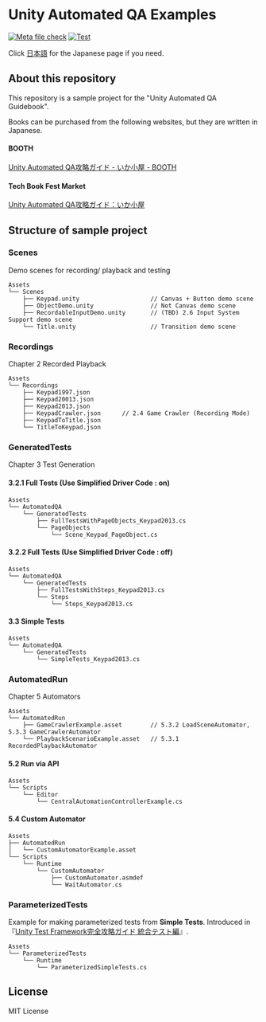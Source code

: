# Unity Automated QA Examples

[![Meta file check](https://github.com/nowsprinting/UnityAutomatedQAExamples/actions/workflows/metacheck.yml/badge.svg)](https://github.com/nowsprinting/UnityAutomatedQAExamples/actions/workflows/metacheck.yml)
[![Test](https://github.com/nowsprinting/UnityAutomatedQAExamples/actions/workflows/test.yml/badge.svg)](https://github.com/nowsprinting/UnityAutomatedQAExamples/actions/workflows/test.yml)

Click [日本語](./README.md) for the Japanese page if you need.



## About this repository

This repository is a sample project for the "Unity Automated QA Guidebook".

Books can be purchased from the following websites, but they are written in Japanese.

#### BOOTH
[Unity Automated QA攻略ガイド - いか小屋 - BOOTH](https://ikagoya.booth.pm/items/3534629)

#### Tech Book Fest Market
[Unity Automated QA攻略ガイド：いか小屋](https://techbookfest.org/product/5755610421264384)



## Structure of sample project

### Scenes

Demo scenes for recording/ playback and testing

```
Assets
└── Scenes
    ├── Keypad.unity                    // Canvas + Button demo scene
    ├── ObjectDemo.unity                // Not Canvas demo scene
    ├── RecordableInputDemo.unity       // (TBD) 2.6 Input System Support demo scene
    └── Title.unity                     // Transition demo scene
```

### Recordings

Chapter 2 Recorded Playback

```
Assets
└── Recordings
    ├── Keypad1997.json
    ├── Keypad20013.json
    ├── Keypad2013.json
    ├── KeypadCrawler.json      // 2.4 Game Crawler (Recording Mode)
    ├── KeypadToTitle.json
    └── TitleToKeypad.json
```

### GeneratedTests

Chapter 3 Test Generation

#### 3.2.1 Full Tests (Use Simplified Driver Code : on)

```
Assets
└── AutomatedQA
    └── GeneratedTests
        ├── FullTestsWithPageObjects_Keypad2013.cs
        └── PageObjects
            └── Scene_Keypad_PageObject.cs
```

#### 3.2.2 Full Tests (Use Simplified Driver Code : off)

```
Assets
└── AutomatedQA
    └── GeneratedTests
        ├── FullTestsWithSteps_Keypad2013.cs
        └── Steps
            └── Steps_Keypad2013.cs
```

#### 3.3 Simple Tests

```
Assets
└── AutomatedQA
    └── GeneratedTests
        └── SimpleTests_Keypad2013.cs
```

### AutomatedRun

Chapter 5 Automators

```
Assets
└── AutomatedRun
    ├── GameCrawlerExample.asset        // 5.3.2 LoadSceneAutomator, 5.3.3 GameCrawlerAutomator
    └── PlaybackScenarioExample.asset   // 5.3.1 RecordedPlaybackAutomator
```

#### 5.2 Run via API

```
Assets
└── Scripts
    └── Editor
        └── CentralAutomationControllerExample.cs
```

#### 5.4 Custom Automator

```
Assets
├── AutomatedRun
│   └── CustomAutomatorExample.asset
└── Scripts
    └── Runtime
        └── CustomAutomator
            ├── CustomAutomator.asmdef
            └── WaitAutomator.cs
```

### ParameterizedTests

Example for making parameterized tests from **Simple Tests**.
Introduced in 『[Unity Test Framework完全攻略ガイド 統合テスト編](https://www.nowsprinting.com/entry/2023/05/21/043237)』.

```
Assets
└── ParameterizedTests
    └── Runtime
        └── ParameterizedSimpleTests.cs
```



## License

MIT License

